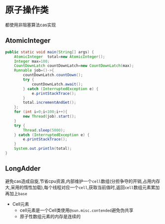 # 原子操作类

都使用非阻塞算法cas实现

## AtomicInteger

```java
public static void main(String[] args) {
    AtomicInteger  total=new AtomicInteger();
    Integer max=100;
    CountDownLatch countDownLatch=new CountDownLatch(max);
    Runnable job=()->{
        countDownLatch.countDown();
        try {
            countDownLatch.await();
        } catch (InterruptedException e) {
            e.printStackTrace();
        }
        total.incrementAndGet();
    };
    for (int i=0;i<100;i++){
        new Thread(job).start();
    }
    try {
        Thread.sleep(5000);
    } catch (InterruptedException e) {
        e.printStackTrace();
    }
    System.out.println(total);
}
```

## LongAdder

避免cas造成自旋,节省cpu资源,内部维护一个`cell`数组(分担争夺的开销,占用内存大,采用的惰性加载),每个线程对应一个`cell`,获取当前值时,返回`cell`数组元素累加再加上`base`

- Cell元素
  - cell元素是一个Cell类使用`@sun.misc.contended`避免伪共享
  - 原子性数组元素的内存是连续的
